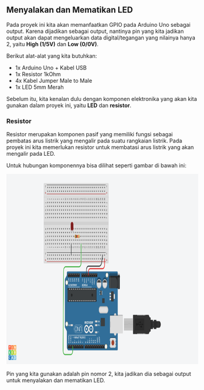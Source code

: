 ## Menyalakan dan Mematikan LED

Pada proyek ini kita akan memanfaatkan GPIO pada Arduino Uno sebagai output. Karena dijadikan sebagai output, nantinya pin yang kita jadikan output akan dapat mengeluarkan data digital/tegangan yang nilainya hanya 2, yaitu **High (1/5V)** dan **Low (0/0V)**.

Berikut alat-alat yang kita butuhkan:
* 1x Arduino Uno + Kabel USB
* 1x Resistor 1kOhm
* 4x Kabel Jumper Male to Male
* 1x LED 5mm Merah

Sebelum itu, kita kenalan dulu dengan komponen elektronika yang akan kita gunakan dalam proyek ini, yaitu **LED** dan **resistor**.

### Resistor

Resistor merupakan komponen pasif yang memiliki fungsi sebagai pembatas arus listrik yang mengalir pada suatu rangkaian listrik. Pada proyek ini kita memerlukan resistor untuk membatasi arus listrik yang akan mengalir pada LED.



Untuk hubungan komponennya bisa dilihat seperti gambar di bawah ini:

<p align="center">
<img src="/Gambar/gpio-output-led.png" height="500">
</p>

Pin yang kita gunakan adalah pin nomor 2, kita jadikan dia sebagai output untuk menyalakan dan mematikan LED.
